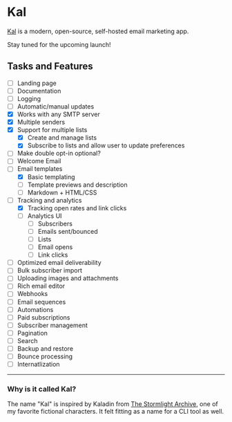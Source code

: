 # Kal

[Kal](https://kal.tanay.xyz) is a modern, open-source, self-hosted email marketing app.

Stay tuned for the upcoming launch!

## Tasks and Features

- [ ] Landing page
- [ ] Documentation
- [ ] Logging
- [ ] Automatic/manual updates
- [x] Works with any SMTP server
- [x] Multiple senders
- [x] Support for multiple lists
    - [x] Create and manage lists
    - [x] Subscribe to lists and allow user to update preferences
- [ ] Make double opt-in optional?
- [ ] Welcome Email
- [ ] Email templates
    - [x] Basic templating
    - [ ] Template previews and description
    - [ ] Markdown + HTML/CSS
- [ ] Tracking and analytics
  - [x] Tracking open rates and link clicks
  - [ ] Analytics UI
      - [ ] Subscribers
      - [ ] Emails sent/bounced
      - [ ] Lists
      - [ ] Email opens
      - [ ] Link clicks
- [ ] Optimized email deliverability
- [ ] Bulk subscriber import
- [ ] Uploading images and attachments
- [ ] Rich email editor
- [ ] Webhooks
- [ ] Email sequences
- [ ] Automations
- [ ] Paid subscriptions
- [ ] Subscriber management
- [ ] Pagination
- [ ] Search
- [ ] Backup and restore
- [ ] Bounce processing
- [ ] Internatlization

---

### Why is it called Kal?

The name "Kal" is inspired by Kaladin from [The Stormlight Archive](https://www.goodreads.com/series/49075-the-stormlight-archive),
one of my favorite fictional characters. It felt fitting as a name for a CLI tool as well.
